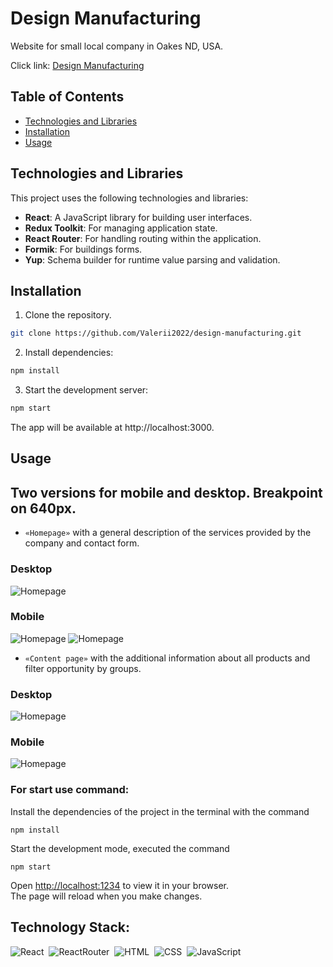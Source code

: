 # Design Manufacturing

Website for small local company in Oakes ND, USA.

Click link:
[Design Manufacturing](https://design-manufacturing.vercel.app/)

## Table of Contents

- [Technologies and Libraries](#technologies-and-libraries)
- [Installation](#installation)
- [Usage](#usage)

## Technologies and Libraries

This project uses the following technologies and libraries:

- **React**: A JavaScript library for building user interfaces.
- **Redux Toolkit**: For managing application state.
- **React Router**: For handling routing within the application.
- **Formik**: For buildings forms.
- **Yup**: Schema builder for runtime value parsing and validation.

## Installation

1. Clone the repository.

```sh
git clone https://github.com/Valerii2022/design-manufacturing.git
```

2. Install dependencies:

```sh
npm install
```

3. Start the development server:

```sh
npm start
```

The app will be available at http://localhost:3000.

## Usage

## Two versions for mobile and desktop. Breakpoint on 640px.

- `«Homepage»` with a general description of the services provided by the
  company and contact form.

### Desktop

![Homepage](./assets/home.png)

### Mobile

![Homepage](./assets/home-mobile.png) ![Homepage](./assets/mobile-menu.png)

- `«Content page»` with the additional information about all products and filter
  opportunity by groups.

### Desktop

![Homepage](./assets/content.png)

### Mobile

![Homepage](./assets/content-mobile.png)

### For start use command:

Install the dependencies of the project in the terminal with the command

`npm install`

Start the development mode, executed the command

`npm start`

Open [http://localhost:1234](http://localhost:1234) to view it in your browser.\
The page will reload when you make changes.

## Technology Stack:

![React](https://img.shields.io/badge/-React-05122A?style=flat&logo=react)&nbsp;
![ReactRouter](https://img.shields.io/badge/-ReactRouter-05122A?style=flat&logo=ReactRouter)&nbsp;
![HTML](https://img.shields.io/badge/-HTML-05122A?style=flat&logo=HTML5)&nbsp;
![CSS](https://img.shields.io/badge/-CSS-05122A?style=flat&logo=CSS3&logoColor=1572B6)&nbsp;
![JavaScript](https://img.shields.io/badge/-JavaScript-05122A?style=flat&logo=javascript)&nbsp;
